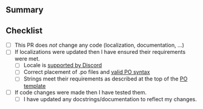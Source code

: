 ## Summary

<!-- What does this pull request do? -->

## Checklist

<!-- Put an X inside [ ] to check it, like so: [X] -->

- [ ] This PR does *not* change any code (localization, documentation, ...)
- [ ] If localizations were updated then I have ensured their requirements were met.
  - [ ] Locale is [supported by Discord]
  - [ ] Correct placement of .po files and [valid PO syntax]
  - [ ] Strings meet their requirements as described at the top of the [PO template]
- [ ] If code changes were made then I have tested them.
  - [ ] I have updated any docstrings/documentation to reflect my changes.

[supported by Discord]: https://discord.com/developers/docs/reference#locales
[valid PO syntax]: https://www.gnu.org/software/gettext/manual/gettext.html#The-Format-of-PO-Files
[PO template]: /src/dpygt/dpygt.pot
